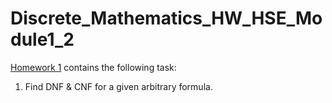# Discrete_Mathematics_HW_HSE_Module1_2

[Homework 1](Discrete_Math_HW1_CNF-DNF.ipynb) contains the following task:

  1) Find DNF & CNF for a given arbitrary formula.
